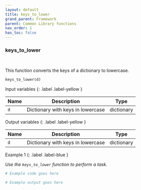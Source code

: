 ```yaml
---
layout: default
title: keys_to_lower
grand_parent: Framework
parent: Common Library functions
nav_order: 1
has_toc: false
---
```


<h3>keys_to_lower</h3>

<br>

<p align = "justify">
    This function converts the keys of a dictionary to lowercase.
</p>

```python
keys_to_lower(d)
```

Input variables
{: .label .label-yellow }

<table style = "width:100%">
    <thead>
      <tr>
        <th>Name</th>
        <th>Description</th>
        <th>Type</th>
      </tr>
    </thead>
    <tr>
        <td><code>d</code></td>
        <td>Dictionary with keys in lowercase</td>
        <td>dictionary</td>
    </tr>
</table>

Output variables
{: .label .label-yellow }

<table style = "width:100%">
    <thead>
      <tr>
        <th>Name</th>
        <th>Description</th>
        <th>Type</th>
      </tr>
    </thead>
    <tr>
        <td><code>d</code></td>
        <td>Dictionary with keys in lowercase</td>
        <td>dictionary</td>
    </tr>
</table>

Example 1
{: .label .label-blue }

<p align = "justify">
    <i>
        Use the <code>keys_to_lower</code> function to perform a task.
    </i>
</p>

```python
# Example code goes here
```

```bash
# Example output goes here
```

